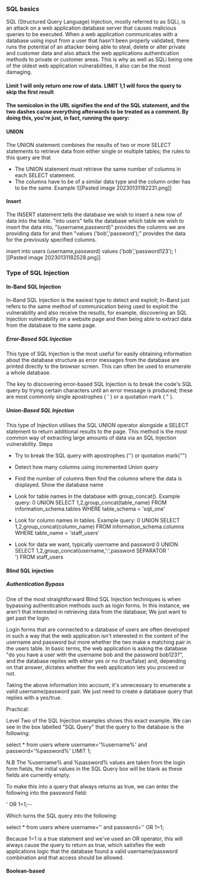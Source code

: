 ### SQL basics

SQL (Structured Query Language) Injection, mostly referred to as SQLi, is an attack on a web application database server that causes malicious queries to be executed. When a web application communicates with a database using input from a user that hasn't been properly validated, there runs the potential of an attacker being able to steal, delete or alter private and customer data and also attack the web applications authentication methods to private or customer areas. This is why as well as SQLi being one of the oldest web application vulnerabilities, it also can be the most damaging.

#### Limit 1 will only return one row of data. LIMIT 1,1 will force the query to skip the first result

#### The semicolon in the URL signifies the end of the SQL statement, and the two dashes cause everything afterwards to be treated as a comment. By doing this, you're just, in fact, running the query:

#### UNION

The UNION statement combines the results of two or more SELECT statements to retrieve data from either single or multiple tables; the rules to this query are that 
- The UNION statement must retrieve the same number of columns in each SELECT statement. 
- The columns have to be of a similar data type and the column order has to be the same. 
Example
![[Pasted image 20230131182231.png]]

#### Insert

The INSERT statement tells the database we wish to insert a new row of data into the table. "into users" tells the database which table we wish to insert the data into, "(username,password)" provides the columns we are providing data for and then "values ('bob','password');" provides the data for the previously specified columns.


insert into users (username,password) values ('bob','password123');
![[Pasted image 20230131182528.png]]


### Type of SQL Injection

#### In-Band SQL Injection

In-Band SQL Injection is the easiest type to detect and exploit; In-Band just refers to the same method of communication being used to exploit the vulnerability and also receive the results, for example, discovering an SQL Injection vulnerability on a website page and then being able to extract data from the database to the same page.


##### Error-Based SQL Injection

This type of SQL Injection is the most useful for easily obtaining information about the database structure as error messages from the database are printed directly to the browser screen. This can often be used to enumerate a whole database. 

The key to discovering error-based SQL Injection is to break the code's SQL query by trying certain characters until an error message is produced; these are most commonly single apostrophes ( ' ) or a quotation mark ( " ).

##### Union-Based SQL Injection

This type of Injection utilises the SQL UNION operator alongside a SELECT statement to return additional results to the page. This method is the most common way of extracting large amounts of data via an SQL Injection vulnerability.
Steps
- Try to break the SQL query with apostrophes ('') or quotation mark("")
- Detect how many columns using incremented Union query
- Find the number of columns then find the columns where the data is displayed. Show the database name
- Look for table names in the database with group_concat(). Example query:
0 UNION SELECT 1,2,group_concat(table_name) FROM information_schema.tables WHERE table_schema = 'sqli_one'
- Look for column names in tables. Example query:
0 UNION SELECT 1,2,group_concat(column_name) FROM information_schema.columns WHERE table_name = 'staff_users'

- Look for data we want, typically username and password
0 UNION SELECT 1,2,group_concat(username,':',password SEPARATOR '<br>') FROM staff_users

#### Blind SQL injection
##### Authentication Bypass

One of the most straightforward Blind SQL Injection techniques is when bypassing authentication methods such as login forms. In this instance, we aren't that interested in retrieving data from the database; We just want to get past the login. 


Login forms that are connected to a database of users are often developed in such a way that the web application isn't interested in the content of the username and password but more whether the two make a matching pair in the users table. In basic terms, the web application is asking the database "do you have a user with the username bob and the password bob123?", and the database replies with either yes or no (true/false) and, depending on that answer, dictates whether the web application lets you proceed or not. 


Taking the above information into account, it's unnecessary to enumerate a valid username/password pair. We just need to create a database query that replies with a yes/true.


Practical:

Level Two of the SQL Injection examples shows this exact example. We can see in the box labelled "SQL Query" that the query to the database is the following:


select * from users where username='%username%' and password='%password%' LIMIT 1;


N.B The %username% and %password% values are taken from the login form fields, the initial values in the SQL Query box will be blank as these fields are currently empty.


To make this into a query that always returns as true, we can enter the following into the password field:


' OR 1=1;--


Which turns the SQL query into the following:


select * from users where username='' and password='' OR 1=1;


Because 1=1 is a true statement and we've used an OR operator, this will always cause the query to return as true, which satisfies the web applications logic that the database found a valid username/password combination and that access should be allowed.



#### Boolean-based
